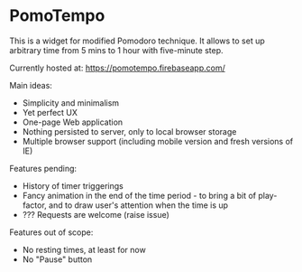 # PomoTempo
This is a widget for modified Pomodoro technique.
It allows to set up arbitrary time from 5 mins to 1 hour with five-minute step.

Currently hosted at: https://pomotempo.firebaseapp.com/

Main ideas:
* Simplicity and minimalism
* Yet perfect UX
* One-page Web application
* Nothing persisted to server, only to local browser storage
* Multiple browser support (including mobile version and fresh versions of IE)

Features pending:
* History of timer triggerings
* Fancy animation in the end of the time period - to bring a bit of play-factor, and to draw user's attention when the time is up
* ??? Requests are welcome (raise issue)

Features out of scope:
* No resting times, at least for now
* No "Pause" button
